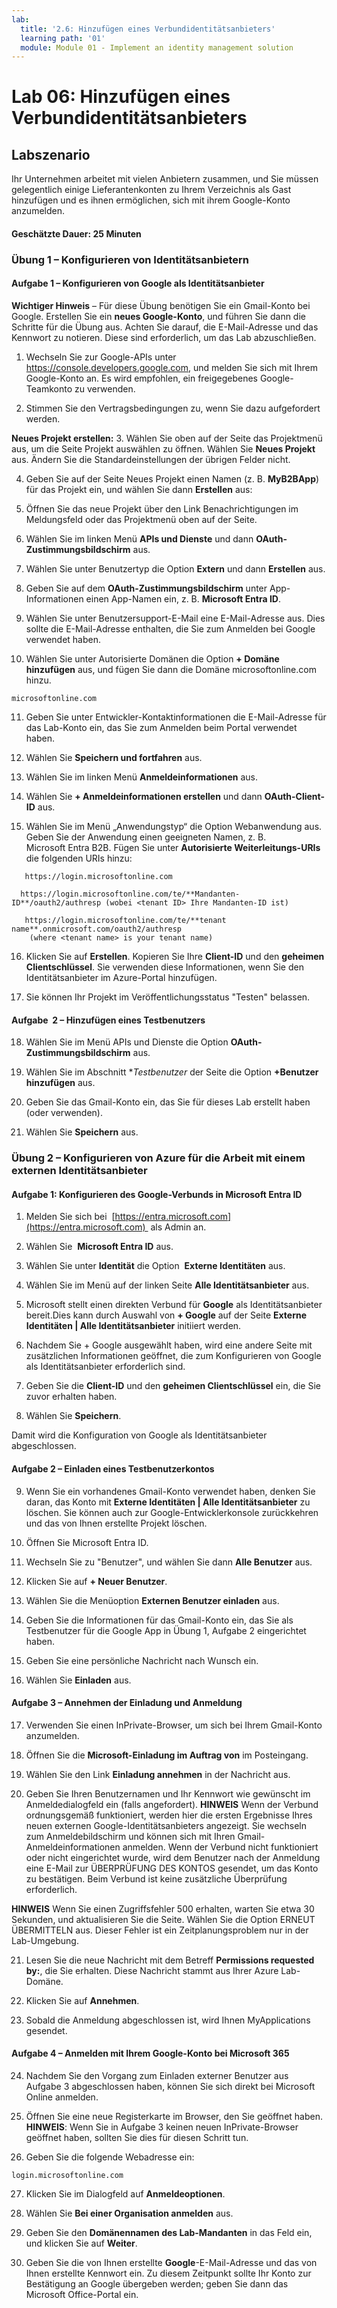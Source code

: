 ```yaml
---
lab:
  title: '2.6: Hinzufügen eines Verbundidentitätsanbieters'
  learning path: '01'
  module: Module 01 - Implement an identity management solution
---
```


# Lab 06: Hinzufügen eines Verbundidentitätsanbieters

## Labszenario

Ihr Unternehmen arbeitet mit vielen Anbietern zusammen, und Sie müssen gelegentlich einige Lieferantenkonten zu Ihrem Verzeichnis als Gast hinzufügen und es ihnen ermöglichen, sich mit ihrem Google-Konto anzumelden.

#### Geschätzte Dauer: 25 Minuten

### Übung 1 – Konfigurieren von Identitätsanbietern

#### Aufgabe 1 – Konfigurieren von Google als Identitätsanbieter

**Wichtiger Hinweis** – Für diese Übung benötigen Sie ein Gmail-Konto bei Google. Erstellen Sie ein **neues Google-Konto**, und führen Sie dann die Schritte für die Übung aus.  Achten Sie darauf, die E-Mail-Adresse und das Kennwort zu notieren. Diese sind erforderlich, um das Lab abzuschließen.

1. Wechseln Sie zur Google-APIs unter https://console.developers.google.com, und melden Sie sich mit Ihrem Google-Konto an. Es wird empfohlen, ein freigegebenes Google-Teamkonto zu verwenden.

2. Stimmen Sie den Vertragsbedingungen zu, wenn Sie dazu aufgefordert werden.

**Neues Projekt erstellen:**
3. Wählen Sie oben auf der Seite das Projektmenü aus, um die Seite Projekt auswählen zu öffnen. Wählen Sie **Neues Projekt** aus.  Ändern Sie die Standardeinstellungen der übrigen Felder nicht.

4. Geben Sie auf der Seite Neues Projekt einen Namen (z. B. **MyB2BApp**) für das Projekt ein, und wählen Sie dann **Erstellen** aus:

5. Öffnen Sie das neue Projekt über den Link Benachrichtigungen im Meldungsfeld oder das Projektmenü oben auf der Seite.

6. Wählen Sie im linken Menü **APIs und Dienste** und dann **OAuth-Zustimmungsbildschirm** aus.

7. Wählen Sie unter Benutzertyp die Option **Extern** und dann **Erstellen** aus.

8. Geben Sie auf dem **OAuth-Zustimmungsbildschirm** unter App-Informationen einen App-Namen ein, z. B. **Microsoft Entra ID**.

9. Wählen Sie unter Benutzersupport-E-Mail eine E-Mail-Adresse aus. Dies sollte die E-Mail-Adresse enthalten, die Sie zum Anmelden bei Google verwendet haben.

10. Wählen Sie unter Autorisierte Domänen die Option **+ Domäne hinzufügen** aus, und fügen Sie dann die Domäne microsoftonline.com hinzu.

   ```
   microsoftonline.com
   ```

11. Geben Sie unter Entwickler-Kontaktinformationen die E-Mail-Adresse für das Lab-Konto ein, das Sie zum Anmelden beim Portal verwendet haben.

12. Wählen Sie **Speichern und fortfahren** aus.

13. Wählen Sie im linken Menü **Anmeldeinformationen** aus.

14. Wählen Sie **+ Anmeldeinformationen erstellen** und dann **OAuth-Client-ID** aus.

15. Wählen Sie im Menü „Anwendungstyp“ die Option Webanwendung aus. Geben Sie der Anwendung einen geeigneten Namen, z. B. Microsoft Entra B2B. Fügen Sie unter **Autorisierte Weiterleitungs-URIs** die folgenden URIs hinzu:

   ```
      https://login.microsoftonline.com
   ```
      https://login.microsoftonline.com/te/**Mandanten-ID**/oauth2/authresp (wobei <tenant ID> Ihre Mandanten-ID ist)
   ```
      https://login.microsoftonline.com/te/**tenant name**.onmicrosoft.com/oauth2/authresp
       (where <tenant name> is your tenant name)
   ```

16. Klicken Sie auf **Erstellen**. Kopieren Sie Ihre **Client-ID** und den **geheimen Clientschlüssel**. Sie verwenden diese Informationen, wenn Sie den Identitätsanbieter im Azure-Portal hinzufügen.

17. Sie können Ihr Projekt im Veröffentlichungsstatus "Testen" belassen.

#### Aufgabe  2 – Hinzufügen eines Testbenutzers
18. Wählen Sie im Menü APIs und Dienste die Option **OAuth-Zustimmungsbildschirm** aus.

19. Wählen Sie im Abschnitt **Testbenutzer* der Seite die Option **+Benutzer hinzufügen** aus.

20. Geben Sie das Gmail-Konto ein, das Sie für dieses Lab erstellt haben (oder verwenden).

21. Wählen Sie **Speichern** aus.


### Übung 2 – Konfigurieren von Azure für die Arbeit mit einem externen Identitätsanbieter

#### Aufgabe 1: Konfigurieren des Google-Verbunds in Microsoft Entra ID
1. Melden Sie sich bei  [https://entra.microsoft.com](https://entra.microsoft.com)  als Admin an.

2. Wählen Sie  **Microsoft Entra ID** aus.

3. Wählen Sie unter **Identität** die Option  **Externe Identitäten** aus.

4. Wählen Sie im Menü auf der linken Seite **Alle Identitätsanbieter** aus.

5. Microsoft stellt einen direkten Verbund für **Google** als Identitätsanbieter bereit.Dies kann durch Auswahl von **+ Google** auf der Seite **Externe Identitäten | Alle Identitätsanbieter** initiiert werden.
 
6. Nachdem Sie + Google ausgewählt haben, wird eine andere Seite mit zusätzlichen Informationen geöffnet, die zum Konfigurieren von Google als Identitätsanbieter erforderlich sind.  

7. Geben Sie die **Client-ID** und den **geheimen Clientschlüssel** ein, die Sie zuvor erhalten haben.

8. Wählen Sie **Speichern**.

Damit wird die Konfiguration von Google als Identitätsanbieter abgeschlossen.

#### Aufgabe 2 – Einladen eines Testbenutzerkontos
9. Wenn Sie ein vorhandenes Gmail-Konto verwendet haben, denken Sie daran, das Konto mit **Externe Identitäten | Alle Identitätsanbieter** zu löschen. Sie können auch zur Google-Entwicklerkonsole zurückkehren und das von Ihnen erstellte Projekt löschen.

10. Öffnen Sie Microsoft Entra ID.

11. Wechseln Sie zu "Benutzer", und wählen Sie dann **Alle Benutzer** aus.

12. Klicken Sie auf **+ Neuer Benutzer**.

13. Wählen Sie die Menüoption **Externen Benutzer einladen** aus.

14. Geben Sie die Informationen für das Gmail-Konto ein, das Sie als Testbenutzer für die Google App in Übung 1, Aufgabe 2 eingerichtet haben.

15. Geben Sie eine persönliche Nachricht nach Wunsch ein.

16. Wählen Sie **Einladen** aus.

#### Aufgabe 3 – Annehmen der Einladung und Anmeldung
17. Verwenden Sie einen InPrivate-Browser, um sich bei Ihrem Gmail-Konto anzumelden.

18. Öffnen Sie die **Microsoft-Einladung im Auftrag von** im Posteingang.

19. Wählen Sie den Link **Einladung annehmen** in der Nachricht aus.

20. Geben Sie Ihren Benutzernamen und Ihr Kennwort wie gewünscht im Anmeldedialogfeld ein (falls angefordert).
   **HINWEIS** Wenn der Verbund ordnungsgemäß funktioniert, werden hier die ersten Ergebnisse Ihres neuen externen Google-Identitätsanbieters angezeigt.  Sie wechseln zum Anmeldebildschirm und können sich mit Ihren Gmail-Anmeldeinformationen anmelden.  Wenn der Verbund nicht funktioniert oder nicht eingerichtet wurde, wird dem Benutzer nach der Anmeldung eine E-Mail zur ÜBERPRÜFUNG DES KONTOS gesendet, um das Konto zu bestätigen.  Beim Verbund ist keine zusätzliche Überprüfung erforderlich.

   **HINWEIS** Wenn Sie einen Zugriffsfehler 500 erhalten, warten Sie etwa 30 Sekunden, und aktualisieren Sie die Seite.  Wählen Sie die Option ERNEUT ÜBERMITTELN aus.  Dieser Fehler ist ein Zeitplanungsproblem nur in der Lab-Umgebung.

21. Lesen Sie die neue Nachricht mit dem Betreff **Permissions requested by:**, die Sie erhalten.  Diese Nachricht stammt aus Ihrer Azure Lab-Domäne.

22. Klicken Sie auf **Annehmen**.

23. Sobald die Anmeldung abgeschlossen ist, wird Ihnen MyApplications gesendet.

#### Aufgabe 4 – Anmelden mit Ihrem Google-Konto bei Microsoft 365
24. Nachdem Sie den Vorgang zum Einladen externer Benutzer aus Aufgabe 3 abgeschlossen haben, können Sie sich direkt bei Microsoft Online anmelden.

25. Öffnen Sie eine neue Registerkarte im Browser, den Sie geöffnet haben.
   **HINWEIS**: Wenn Sie in Aufgabe 3 keinen neuen InPrivate-Browser geöffnet haben, sollten Sie dies für diesen Schritt tun.

26. Geben Sie die folgende Webadresse ein:

   ```
   login.microsoftonline.com
   ```

27. Klicken Sie im Dialogfeld auf **Anmeldeoptionen**.
 
28. Wählen Sie **Bei einer Organisation anmelden** aus.

29. Geben Sie den **Domänennamen des Lab-Mandanten** in das Feld ein, und klicken Sie auf **Weiter**.

30. Geben Sie die von Ihnen erstellte **Google**-E-Mail-Adresse und das von Ihnen erstellte Kennwort ein.
Zu diesem Zeitpunkt sollte Ihr Konto zur Bestätigung an Google übergeben werden; geben Sie dann das Microsoft Office-Portal ein.
